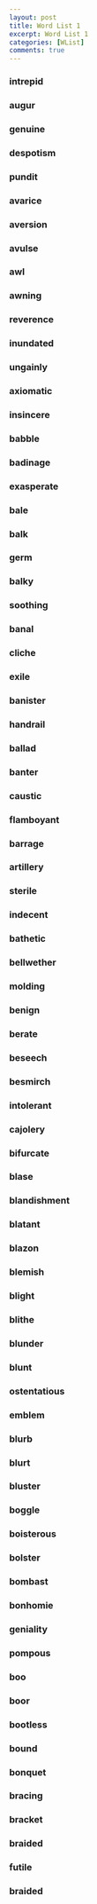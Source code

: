 ```yaml
---
layout: post
title: Word List 1
excerpt: Word List 1
categories: [WList]
comments: true
---
```


### intrepid
### augur
### genuine
### despotism
### pundit
### avarice
### aversion
### avulse
### awl
### awning
### reverence
### inundated
### ungainly
### axiomatic
### insincere
### babble
### badinage
### exasperate
### bale
### balk
### germ
### balky
### soothing
### banal
### cliche
### exile
### banister
### handrail
### ballad
### banter
### caustic
### flamboyant
### barrage
### artillery
### sterile
### indecent
### bathetic
### bellwether
### molding
### benign
### berate
### beseech
### besmirch
### intolerant
### cajolery
### bifurcate
### blase
### blandishment
### blatant
### blazon
### blemish
### blight
### blithe
### blunder
### blunt
### ostentatious
### emblem
### blurb
### blurt
### bluster
### boggle
### boisterous
### bolster
### bombast
### bonhomie
### geniality
### pompous
### boo
### boor
### bootless
### bound
### bonquet
### bracing
### bracket
### braided
### futile
### braided